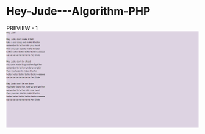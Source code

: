 # Hey-Jude---Algorithm-PHP

PREVIEW - 1
![alt text](https://github.com/marcfreir/Hey-Jude---Algorithm-PHP/blob/master/_PREVIEW/preview.png)

